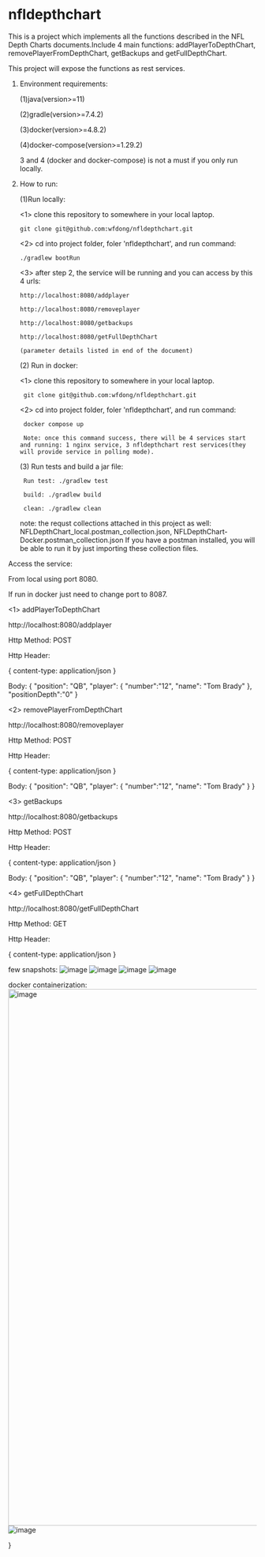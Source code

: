 # nfldepthchart

This is a project which implements all the functions described in the NFL Depth Charts documents.Include 4 main functions: addPlayerToDepthChart, removePlayerFromDepthChart, getBackups and getFullDepthChart.

This project will expose the functions as rest services.

1. Environment requirements:

   (1)java(version>=11)

   (2)gradle(version>=7.4.2)

   (3)docker(version>=4.8.2)

   (4)docker-compose(version>=1.29.2)

   3 and 4 (docker and docker-compose) is not a must if you only run locally.


2. How to run:

   (1)Run locally:

   <1> clone this repository to somewhere in your local laptop.

       git clone git@github.com:wfdong/nfldepthchart.git

   <2> cd into project folder, foler 'nfldepthchart', and run command:
       
       ./gradlew bootRun

   <3> after step 2, the service will be running and you can access by this 4 urls:

       http://localhost:8080/addplayer

       http://localhost:8080/removeplayer

       http://localhost:8080/getbackups

       http://localhost:8080/getFullDepthChart

       (parameter details listed in end of the document)


    (2) Run in docker:

    <1> clone this repository to somewhere in your local laptop.

        git clone git@github.com:wfdong/nfldepthchart.git

    <2> cd into project folder, foler 'nfldepthchart', and run command:

        docker compose up

        Note: once this command success, there will be 4 services start and running: 1 nginx service, 3 nfldepthchart rest services(they will provide service in polling mode). 

    (3) Run tests and build a jar file:

        Run test: ./gradlew test

        build: ./gradlew build

        clean: ./gradlew clean

    note: the requst collections attached in this project as well:  NFLDepthChart_local.postman_collection.json, NFLDepthChart-Docker.postman_collection.json   If you have a postman installed, you will be able to run it by just importing these collection files.


Access the service:

From local using port 8080.

If run in docker just need to change port to 8087.

<1> addPlayerToDepthChart

http://localhost:8080/addplayer

Http Method: POST

Http Header:

{
    content-type: application/json
}

Body:
{
    "position": "QB",
    "player": {
        "number":"12",
        "name": "Tom Brady"
    },
    "positionDepth":"0"
}

<2> removePlayerFromDepthChart

http://localhost:8080/removeplayer

Http Method: POST

Http Header:

{
    content-type: application/json
}

Body:
{
    "position": "QB",
    "player": {
        "number":"12",
        "name": "Tom Brady"
    }
}

<3> getBackups

http://localhost:8080/getbackups

Http Method: POST

Http Header:

{
    content-type: application/json
}

Body:
{
    "position": "QB",
    "player": {
        "number":"12",
        "name": "Tom Brady"
    }
}

<4> getFullDepthChart

http://localhost:8080/getFullDepthChart

Http Method: GET

Http Header:

{
    content-type: application/json
}

few snapshots:
![image](https://user-images.githubusercontent.com/7520014/175550311-21ddf541-abeb-43f1-9bdf-d406b5b93dc7.png)
![image](https://user-images.githubusercontent.com/7520014/175550418-81cde2c8-2632-49bd-a1db-61e0d9b902a7.png)
![image](https://user-images.githubusercontent.com/7520014/175550485-0e157ca1-6612-4a5b-aacc-fd33a2d57fe0.png)
![image](https://user-images.githubusercontent.com/7520014/175550698-3ea48283-6207-414e-9b50-a5eeb85aac6a.png)

docker containerization:
<img width="1088" alt="image" src="https://user-images.githubusercontent.com/7520014/175551162-bb077d50-f643-4633-b167-757780cdebc7.png">
![image](https://user-images.githubusercontent.com/7520014/175551320-da6da6fe-32d3-4b6c-9a63-46f7be7e1ab3.png)






}
